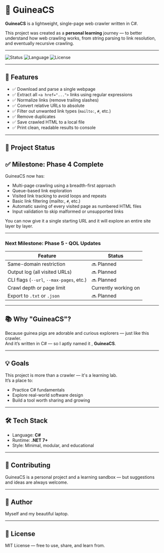# 🐹 GuineaCS

**GuineaCS** is a lightweight, single-page web crawler written in C#.

This project was created as a **personal learning** journey — to better understand how web crawling works, from string parsing to link resolution, and eventually recursive crawling.

---

![Status](https://img.shields.io/badge/status-in%20development-yellow)
![Language](https://img.shields.io/badge/language-C%23-blue)
![License](https://img.shields.io/badge/license-MIT-green)

---

## 🚀 Features

- ✅ Download and parse a single webpage
- ✅ Extract all `<a href="...">` links using regular expressions
- ✅ Normalize links (remove trailing slashes)
- ✅ Convert relative URLs to absolute
- ✅ Filter out unwanted link types (`mailto:`, `#`, etc.)
- ✅ Remove duplicates
- ✅ Save crawled HTML to a local file
- ✅ Print clean, readable results to console

---

## 🔧 Project Status

## ✅ Milestone: Phase 4 Complete

GuineaCS now has:
- Multi-page crawling using a breadth-first approach
- Queue-based link exploration
- Visited link tracking to avoid loops and repeats
- Basic link filtering (mailto:, `#`, etc.)
- Automatic saving of every visited page as numbered HTML files
- Input validation to skip malformed or unsupported links

You can now give it a single starting URL and it will explore an entire site layer by layer.

---

###  Next Milestone: Phase 5 - QOL Updates

| Feature                         | Status       |
|----------------------------------|--------------|
| Same-domain restriction          | 🔜 Planned |
| Output log (all visited URLs)   | 🔜 Planned |
| CLI flags (`--url`, `--max-pages`, etc.) | 🔜 Planned |
| Crawl depth or page limit       | Currently working on |
| Export to `.txt` or `.json`     | 🔜 Planned |


---

## 📚 Why "GuineaCS"?

Because guinea pigs are adorable and curious explorers — just like this crawler.  
And it’s written in C# — so I aptly named it , **GuineaCS**.

---

## 💡 Goals

This project is more than a crawler — it's a learning lab.  
It’s a place to:
- Practice C# fundamentals
- Explore real-world software design
- Build a tool worth sharing and growing

---

## 🛠 Tech Stack

- Language: **C#**
- Runtime: **.NET 7+**
- Style: Minimal, modular, and educational

---

## 🙌 Contributing

GuineaCS is a personal project and a learning sandbox — but suggestions and ideas are always welcome.

---

## 👤 Author

Myself and my beautiful laptop.

---

## 📝 License

MIT License — free to use, share, and learn from.

